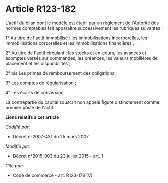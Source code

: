 # Article R123-182

L'actif du bilan dont le modèle est établi par un règlement de l'Autorité des normes comptables fait apparaître
successivement les rubriques suivantes :

1° Au titre de l'actif immobilisé : les immobilisations incorporelles, les immobilisations corporelles et les immobilisations
financières ;

2° Au titre de l'actif circulant : les stocks et en-cours, les avances et acomptes versés sur commandes, les créances, les
valeurs mobilières de placement et les disponibilités ;

2° bis Les primes de remboursement des obligations ; 

3° Les comptes de régularisation ;

4° Les écarts de conversion.

La contrepartie du capital souscrit non appelé figure distinctement comme premier poste de l'actif.

**Liens relatifs à cet article**

_Codifié par_:

  - Décret n°2007-431 du 25 mars 2007

_Modifié par_:

  - Décret n°2015-903 du 23 juillet 2015 - art. 1

_Cité par_:

  - Code de commerce - art. R123-178 (V)
